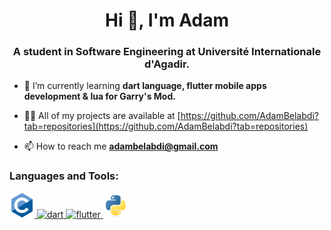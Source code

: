 <h1 align="center">Hi 👋, I'm Adam</h1>

<h3 align="center">A student in Software Engineering at Université Internationale d'Agadir.</h3>

- 🌱 I’m currently learning **dart language, flutter mobile apps development & lua for Garry's Mod.**

- 👨‍💻 All of my projects are available at [https://github.com/AdamBelabdi?tab=repositories](https://github.com/AdamBelabdi?tab=repositories)

- 📫 How to reach me **adambelabdi@gmail.com**

<p align="left">
</p>

<h3 align="left">Languages and Tools:</h3>
<p align="left"> <a href="https://www.cprogramming.com/" target="_blank" rel="noreferrer"> <img src="https://raw.githubusercontent.com/devicons/devicon/master/icons/c/c-original.svg" alt="c" width="40" height="40"/> </a> <a href="https://dart.dev" target="_blank" rel="noreferrer"> <img src="https://www.vectorlogo.zone/logos/dartlang/dartlang-icon.svg" alt="dart" width="40" height="40"/> </a> <a href="https://flutter.dev" target="_blank" rel="noreferrer"> <img src="https://www.vectorlogo.zone/logos/flutterio/flutterio-icon.svg" alt="flutter" width="40" height="40"/> </a> <a href="https://www.python.org" target="_blank" rel="noreferrer"> <img src="https://raw.githubusercontent.com/devicons/devicon/master/icons/python/python-original.svg" alt="python" width="40" height="40"/> </a> </p>
